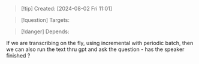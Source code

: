 
>[!tip] Created: [2024-08-02 Fri 11:01]

>[!question] Targets: 

>[!danger] Depends: 

If we are transcribing on the fly, using incremental with periodic batch, then we can also run the text thru gpt and ask the question - has the speaker finished ?